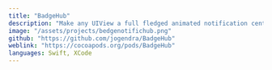 ```yaml
---
title: "BadgeHub"
description: "Make any UIView a full fledged animated notification center. It is a way to quickly add a notification badge icon to a UIView."
image: "/assets/projects/bedgenotifichub.png"
github: "https://github.com/jogendra/BadgeHub"
weblink: "https://cocoapods.org/pods/BadgeHub"
languages: Swift, XCode
---
```

